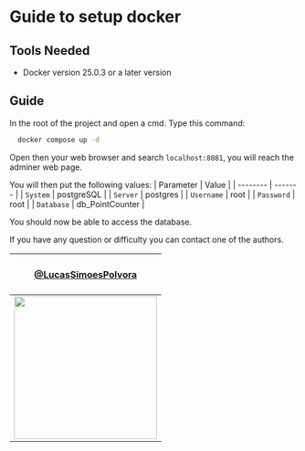 # Guide to setup docker

## Tools Needed
- Docker version 25.0.3 or a later version

## Guide

In the root of the project and open a cmd. Type this command: 

```cmd
  docker compose up -d
```

Open then your web browser and search `localhost:8081`, you will reach the adminer web page.

You will then put the following values:
| Parameter | Value    | 
| -------- | ------- |
| `System` | postgreSQL |
| `Server` | postgres |
| `Username` | root |
| `Password` | root |
| `Database` | db_PointCounter |

You should now be able to access the database. 

If you have any question or difficulty you can contact one of the authors.

| <h4><a href="https://github.com/LucasSimoesPolvora">@LucasSimoesPolvora</a></h4> |
| ------------- |
| <img src="https://avatars.githubusercontent.com/u/122774951?v=4" style="width: 250"/>  |
